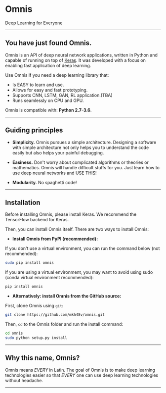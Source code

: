 # Omnis
Deep Learning for Everyone

------------------


## You have just found Omnis.

Omnis is an API of deep neural network applications, written in Python and capable of running on top of [Keras](https://github.com/keras-team/keras). It was developed with a focus on enabling fast application of deep learning.

Use Omnis if you need a deep learning library that:

- Is EASY to learn and use.
- Allows for easy and fast prototyping.
- Supports CNN, LSTM, GAN, RL application.(TBA)
- Runs seamlessly on CPU and GPU.

Omnis is compatible with: __Python 2.7-3.6__.

------------------


## Guiding principles

- __Simplicity.__ Omnis pursues a simple architecture. Designing a software with simple architecture not only helps you to understand the code easily but also helps your painful debugging.

- __Easiness.__ Don't worry about complicated algorithms or theories or mathematics. Omnis will handle difficult stuffs for you. Just learn how to use deep neural networks and USE THIS!

- __Modularity.__ No spaghetti code!

------------------


## Installation

Before installing Omnis, please install Keras. We recommend the TensorFlow backend for Keras.

Then, you can install Omnis itself. There are two ways to install Omnis:

- **Install Omnis from PyPI (recommended):**

If you don't use a virtual environment, you can run the command below (not recommended):

```sh
sudo pip install omnis
```

If you are using a virtual environment, you may want to avoid using sudo (conda virtual environment recommended):

```sh
pip install omnis
```

- **Alternatively: install Omnis from the GitHub source:**

First, clone Omnis using `git`:

```sh
git clone https://github.com/mkh48v/omnis.git
```

 Then, `cd` to the Omnis folder and run the install command:
```sh
cd omnis
sudo python setup.py install
```

------------------


## Why this name, Omnis?

Omnis means _EVERY_ in Latin. The goal of Omnis is to make deep learning technologies easier so that _EVERY_ one can use deep learning technologies without headache.

------------------
